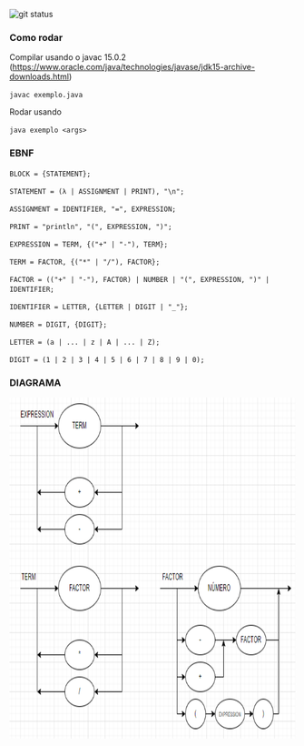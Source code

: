 ![git status](http://3.129.230.99/svg/guishas/compilador-logcomp/)

### Como rodar

Compilar usando o javac 15.0.2 (https://www.oracle.com/java/technologies/javase/jdk15-archive-downloads.html)

`javac exemplo.java`

Rodar usando

`java exemplo <args>`

### EBNF

`BLOCK = {STATEMENT};`

`STATEMENT = (λ | ASSIGNMENT | PRINT), "\n";`

`ASSIGNMENT = IDENTIFIER, "=", EXPRESSION;`

`PRINT = "println", "(", EXPRESSION, ")";`

`EXPRESSION = TERM, {("+" | "-"), TERM};`

`TERM = FACTOR, {("*" | "/"), FACTOR};`

`FACTOR = (("+" | "-"), FACTOR) | NUMBER | "(", EXPRESSION, ")" | IDENTIFIER;`

`IDENTIFIER = LETTER, {LETTER | DIGIT | "_"};`

`NUMBER = DIGIT, {DIGIT};`

`LETTER = (a | ... | z | A | ... | Z);`

`DIGIT = (1 | 2 | 3 | 4 | 5 | 6 | 7 | 8 | 9 | 0);`


### DIAGRAMA

<img src="diagrama.png" width="700" height="600">
